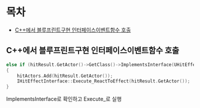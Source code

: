 # 목차

- [C++에서 블루프린트구현 인터페이스이벤트함수 호출](#c에서-블루프린트구현-인터페이스이벤트함수-호출)

## C++에서 블루프린트구현 인터페이스이벤트함수 호출

```cpp
else if (hitResult.GetActor()->GetClass()->ImplementsInterface(UHitEffectInterface::StaticClass()) && !hitActors.Contains(hitResult.GetActor()))
{
	hitActors.Add(hitResult.GetActor());
	IHitEffectInterface::Execute_ReactToEffect(hitResult.GetActor());
}
```

ImplementsInterface로 확인하고 Execute_로 실행